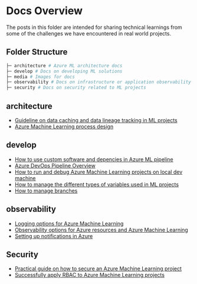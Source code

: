 # Docs Overview

The posts in this folder are intended for sharing technical learnings from some of the
challenges we have encountered in real world projects.

## Folder Structure

```bash
├─ architecture # Azure ML architecture docs 
├─ develop # Docs on developing ML solutions
├─ media # Images for docs
├─ observability # Docs on infrastructure or application observability
├─ security # Docs on security related to ML projects
```

## architecture

* [Guideline on data caching and data lineage tracking in ML projects](architecture/DataCachingLineage.md)
* [Azure Machine Learning process design](architecture/MLOpsProcess.md)

## develop

* [How to use custom software and depencies in Azure ML pipeline](develop/AzureMLEnvironment.md)
* [Azure DevOps Pipeline Overview](develop/AzureDevOpsPipeline.md)
* [How to run and debug Azure Machine Learning projects on local dev machine](develop/LocalDevelopment.md)
* [How to manage the different types of variables used in ML projects](develop/VariableManagement.md)
* [How to manage branches](develop/BranchStrategy.md)

## observability

* [Logging options for Azure Machine Learning](observability/AzureMLLogging.md)
* [Observability options for Azure resources and Azure Machine Learning](observability/MonitorAzureResources.md)
* [Setting up notifications in Azure](observability/Notification.md)

## Security

* [Practical guide on how to secure an Azure Machine Learning project](security/AzureMLSecurity.md)
* [Successfully apply RBAC to Azure Machine Learning projects](security/AccessControl.md)
